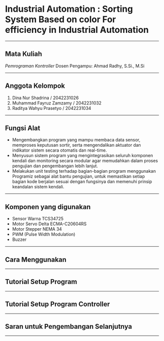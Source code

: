 # Industrial Automation : Sorting System Based on color For efficiency in Industrial Automation

---

## Mata Kuliah
*Pemrograman Kontroller* 
Dosen Pengampu: Ahmad Radhy, S.Si., M.Si

---

## Anggota Kelompok

1. Dina Nur Shadrina / 2042231026
2. Muhammad Fayruz Zamzamy / 2042231032
3. Raditya Wahyu Prasetyo / 2042231034



---

## Fungsi Alat
- Mengembangkan program yang mampu membaca data sensor, memproses keputusan sortir, serta mengendalikan aktuator dan indikator sistem secara otomatis dan real-time.
- Menyusun sistem program yang mengintegrasikan seluruh komponen kendali dan monitoring secara modular agar memudahkan dalam proses pengujian dan pengembangan lebih lanjut.
- Melakukan unit testing terhadap bagian-bagian program menggunakan Programiz sebagai alat bantu pengujian, untuk memastikan setiap bagian kode berjalan sesuai dengan fungsinya dan memenuhi prinsip keandalan sistem kendali. 

---

## Komponen yang digunakan
- Sensor Warna TCS34725
- Motor Servo Delta ECMA-C20604RS
- Motor Stepper NEMA 34
- PWM (Pulse Width Modulation)
- Buzzer
  
---

## Cara Menggunakan

---


## Tutorial Setup Program

---

## Tutorial Setup Program Controller

---

##  Saran untuk Pengembangan Selanjutnya

---
